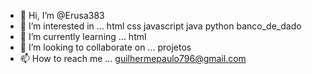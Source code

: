 - 👋 Hi, I’m @Erusa383 
- 👀 I’m interested in ... html css javascript java python banco_de_dado
- 🌱 I’m currently learning ... html
- 💞️ I’m looking to collaborate on ... projetos  
- 📫 How to reach me ... guilhermepaulo796@gmail.com

<!---
Erusa383/Erusa383 is a ✨ special ✨ repository because its `README.md` (this file) appears on your GitHub profile.
You can click the Preview link to take a look at your changes.
--->
